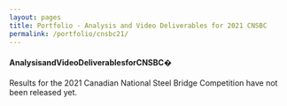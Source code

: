 ```yaml
---
layout: pages
title: Portfolio - Analysis and Video Deliverables for 2021 CNSBC
permalink: /portfolio/cnsbc21/
---
```


<h4>Analysis&#8203and&#8203Video&#8203Deliverables&#8203for&#8203CNSBC&#82032021</h4>
Results for the 2021 Canadian National Steel Bridge Competition have not been released yet.
